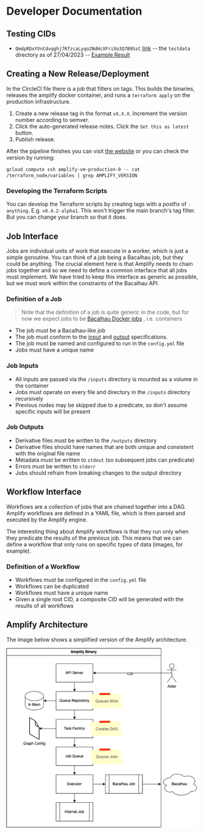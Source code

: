 # Developer Documentation

## Testing CIDs

* `QmdpRDxYVnCdvqghj7KfzcaLyqo2NdHcXFriXo3Q7B9SsC` [link](https://gateway.pinata.cloud/ipfs/QmdpRDxYVnCdvqghj7KfzcaLyqo2NdHcXFriXo3Q7B9SsC/) -- the `testdata` directory as of 27/04/2023 -- [Example Result](http://amplify.bacalhau.org/#/queue/193bff74-81b6-4075-a99d-daff216e240b/show)

## Creating a New Release/Deployment

In the CircleCI file there is a job that filters on tags. This builds the binaries, releases the amplify docker container, and runs a `terraform apply` on the production infrastructure.

1. Create a new release tag in the format `vX.X.X`. Increment the version number according to semver.
2. Click the auto-generated release notes. Click the `Set this as latest` button.
3. Publish release.

After the pipeline finishes you can visit [the website](http://amplify.bacalhau.org) or you can check the version by running:

```
gcloud compute ssh amplify-vm-production-0 -- cat /terraform_node/variables | grep AMPLIFY_VERSION
```

### Developing the Terraform Scripts

You can develop the Terraform scripts by creating tags with a postfix of `-anything`. E.g. `v0.4.2-alpha1`. This won't trigger the main branch's tag filter. But you can change your branch so that it does.

## Job Interface

Jobs are individual units of work that execute in a worker, which is just a 
simple goroutine. You can think of a job being a Bacalhau job, but they could be
anything. The crucial element here is that Amplify needs to chain jobs together
and so we need to define a common interface that all jobs must implement. We
have tried to keep this interface as generic as possible, but we must work
within the constraints of the Bacalhau API.

### Definition of a Job

> Note that the definition of a job is quite generic in the code, but for now
> we expect jobs to be 
> [Bacalhau Docker jobs](https://docs.bacalhau.org/getting-started/docker-workload-onboarding)
> , i.e. containers

* The job must be a Bacalhau-like job
* The job must conform to the [input](#job-inputs) and [output](#job-outputs)
  specifications.
* The job must be named and configured to run in the `config.yml` file
* Jobs must have a unique name

### Job Inputs

* All inputs are passed via the `/inputs` directory is mounted as a volume in
  the container
* Jobs must operate on every file and directory in the `/inputs` directory
  recursively
* Previous nodes may be skipped due to a predicate, so don't assume specific inputs will be present

### Job Outputs

* Derivative files must be written to the `/outputs` directory
* Derivative files should have names that are both unique and consistent with 
  the original file name
* Metadata must be written to `stdout` (so subsequent jobs can predicate)
* Errors must be written to `stderr`
* Jobs should refrain from breaking changes to the output directory

## Workflow Interface

Workflows are a collection of jobs that are chained together into a DAG. Amplify
workflows are defined in a YAML file, which is then parsed and executed by the
Amplify engine.

The interesting thing about Amplify workflows is that they run only when they
predicate the results of the previous job. This means that we can define a
workflow that only runs on specific types of data (images, for example).

### Definition of a Workflow

* Workflows must be configured in the `config.yml` file
* Workflows can be duplicated
* Workflows must have a unique name
* Given a single root CID, a composite CID will be generated with the results of
  all workflows

## Amplify Architecture

The image below shows a simplified version of the Amplify architecture.

![Amplify Architecture](./images/amplify_architecture.png)
